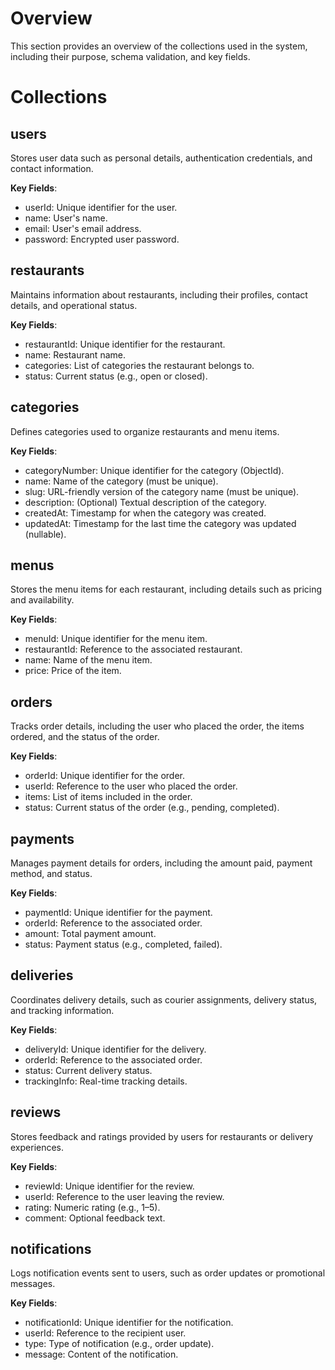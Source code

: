 # Overview

This section provides an overview of the collections used in the system, including their purpose, schema validation, and key fields.

# Collections

## users

Stores user data such as personal details, authentication credentials, and contact information.

**Key Fields**:

- userId: Unique identifier for the user.
- name: User's name.
- email: User's email address.
- password: Encrypted user password.

## restaurants

Maintains information about restaurants, including their profiles, contact details, and operational status.

**Key Fields**:

- restaurantId: Unique identifier for the restaurant.
- name: Restaurant name.
- categories: List of categories the restaurant belongs to.
- status: Current status (e.g., open or closed).

## categories

Defines categories used to organize restaurants and menu items.

**Key Fields**:

- categoryNumber: Unique identifier for the category (ObjectId).
- name: Name of the category (must be unique).
- slug: URL-friendly version of the category name (must be unique).
- description: (Optional) Textual description of the category.
- createdAt: Timestamp for when the category was created.
- updatedAt: Timestamp for the last time the category was updated (nullable).

## menus

Stores the menu items for each restaurant, including details such as pricing and availability.

**Key Fields**:

- menuId: Unique identifier for the menu item.
- restaurantId: Reference to the associated restaurant.
- name: Name of the menu item.
- price: Price of the item.

## orders

Tracks order details, including the user who placed the order, the items ordered, and the status of the order.

**Key Fields**:

- orderId: Unique identifier for the order.
- userId: Reference to the user who placed the order.
- items: List of items included in the order.
- status: Current status of the order (e.g., pending, completed).

## payments

Manages payment details for orders, including the amount paid, payment method, and status.

**Key Fields**:

- paymentId: Unique identifier for the payment.
- orderId: Reference to the associated order.
- amount: Total payment amount.
- status: Payment status (e.g., completed, failed).

## deliveries

Coordinates delivery details, such as courier assignments, delivery status, and tracking information.

**Key Fields**:

- deliveryId: Unique identifier for the delivery.
- orderId: Reference to the associated order.
- status: Current delivery status.
- trackingInfo: Real-time tracking details.

## reviews

Stores feedback and ratings provided by users for restaurants or delivery experiences.

**Key Fields**:

- reviewId: Unique identifier for the review.
- userId: Reference to the user leaving the review.
- rating: Numeric rating (e.g., 1–5).
- comment: Optional feedback text.

## notifications

Logs notification events sent to users, such as order updates or promotional messages.

**Key Fields**:

- notificationId: Unique identifier for the notification.
- userId: Reference to the recipient user.
- type: Type of notification (e.g., order update).
- message: Content of the notification.
